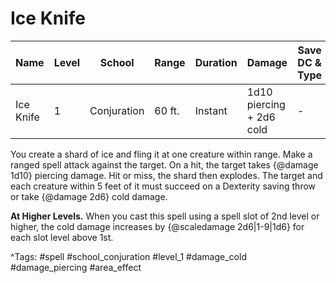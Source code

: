 # Ice Knife

| Name | Level | School | Range | Duration | Damage | Save DC & Type |
|------|-------|--------|-------|----------|--------|----------------|
| Ice Knife | 1 | Conjuration | 60 ft. | Instant | 1d10 piercing + 2d6 cold | - |

You create a shard of ice and fling it at one creature within range. Make a ranged spell attack against the target. On a hit, the target takes {@damage 1d10} piercing damage. Hit or miss, the shard then explodes. The target and each creature within 5 feet of it must succeed on a Dexterity saving throw or take {@damage 2d6} cold damage.

**At Higher Levels.** When you cast this spell using a spell slot of 2nd level or higher, the cold damage increases by {@scaledamage 2d6|1-9|1d6} for each slot level above 1st.

^Tags: #spell #school_conjuration #level_1 #damage_cold #damage_piercing #area_effect